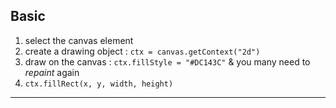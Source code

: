 <!-- 
(canvas.width / 2) - 50, (canvas.height / 2) + 90)
ctx.fillText => doesn't add line breaks
 -->

## Basic
1) select the canvas element
2) create a drawing object : `ctx = canvas.getContext("2d")`
3) draw on the canvas : `ctx.fillStyle = "#DC143C"` & you many need to _repaint_ again
4) `ctx.fillRect(x, y, width, height)`
___

<!-- 
img
var myImage = new Image(100, 200);
myImage.src = 'picture.jpg';
document.body.appendChild(myImage);
 -->